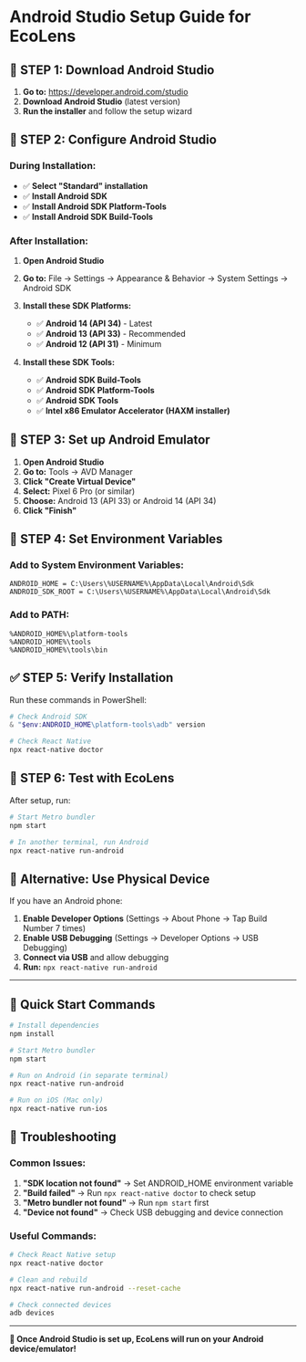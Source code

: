 # Android Studio Setup Guide for EcoLens

## 🚀 **STEP 1: Download Android Studio**

1. **Go to:** https://developer.android.com/studio
2. **Download Android Studio** (latest version)
3. **Run the installer** and follow the setup wizard

## 🔧 **STEP 2: Configure Android Studio**

### **During Installation:**
- ✅ **Select "Standard" installation**
- ✅ **Install Android SDK**
- ✅ **Install Android SDK Platform-Tools**
- ✅ **Install Android SDK Build-Tools**

### **After Installation:**
1. **Open Android Studio**
2. **Go to:** File → Settings → Appearance & Behavior → System Settings → Android SDK
3. **Install these SDK Platforms:**
   - ✅ **Android 14 (API 34)** - Latest
   - ✅ **Android 13 (API 33)** - Recommended
   - ✅ **Android 12 (API 31)** - Minimum

4. **Install these SDK Tools:**
   - ✅ **Android SDK Build-Tools**
   - ✅ **Android SDK Platform-Tools**
   - ✅ **Android SDK Tools**
   - ✅ **Intel x86 Emulator Accelerator (HAXM installer)**

## 📱 **STEP 3: Set up Android Emulator**

1. **Open Android Studio**
2. **Go to:** Tools → AVD Manager
3. **Click "Create Virtual Device"**
4. **Select:** Pixel 6 Pro (or similar)
5. **Choose:** Android 13 (API 33) or Android 14 (API 34)
6. **Click "Finish"**

## 🔑 **STEP 4: Set Environment Variables**

### **Add to System Environment Variables:**
```
ANDROID_HOME = C:\Users\%USERNAME%\AppData\Local\Android\Sdk
ANDROID_SDK_ROOT = C:\Users\%USERNAME%\AppData\Local\Android\Sdk
```

### **Add to PATH:**
```
%ANDROID_HOME%\platform-tools
%ANDROID_HOME%\tools
%ANDROID_HOME%\tools\bin
```

## ✅ **STEP 5: Verify Installation**

Run these commands in PowerShell:
```powershell
# Check Android SDK
& "$env:ANDROID_HOME\platform-tools\adb" version

# Check React Native
npx react-native doctor
```

## 🚀 **STEP 6: Test with EcoLens**

After setup, run:
```bash
# Start Metro bundler
npm start

# In another terminal, run Android
npx react-native run-android
```

## 📱 **Alternative: Use Physical Device**

If you have an Android phone:
1. **Enable Developer Options** (Settings → About Phone → Tap Build Number 7 times)
2. **Enable USB Debugging** (Settings → Developer Options → USB Debugging)
3. **Connect via USB** and allow debugging
4. **Run:** `npx react-native run-android`

---

## 🎯 **Quick Start Commands**

```bash
# Install dependencies
npm install

# Start Metro bundler
npm start

# Run on Android (in separate terminal)
npx react-native run-android

# Run on iOS (Mac only)
npx react-native run-ios
```

## 🔧 **Troubleshooting**

### **Common Issues:**
1. **"SDK location not found"** → Set ANDROID_HOME environment variable
2. **"Build failed"** → Run `npx react-native doctor` to check setup
3. **"Metro bundler not found"** → Run `npm start` first
4. **"Device not found"** → Check USB debugging and device connection

### **Useful Commands:**
```bash
# Check React Native setup
npx react-native doctor

# Clean and rebuild
npx react-native run-android --reset-cache

# Check connected devices
adb devices
```

---

**🎉 Once Android Studio is set up, EcoLens will run on your Android device/emulator!**
